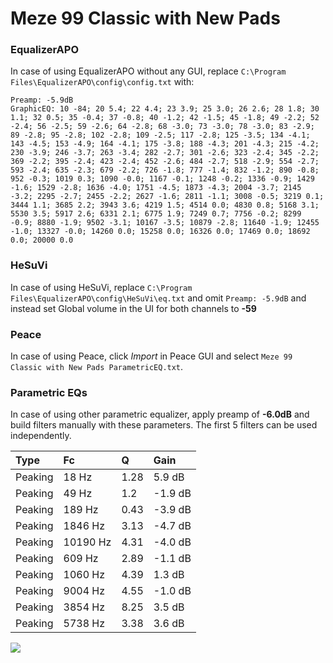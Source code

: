 # Meze 99 Classic with New Pads

### EqualizerAPO
In case of using EqualizerAPO without any GUI, replace `C:\Program Files\EqualizerAPO\config\config.txt`
with:
```
Preamp: -5.9dB
GraphicEQ: 10 -84; 20 5.4; 22 4.4; 23 3.9; 25 3.0; 26 2.6; 28 1.8; 30 1.1; 32 0.5; 35 -0.4; 37 -0.8; 40 -1.2; 42 -1.5; 45 -1.8; 49 -2.2; 52 -2.4; 56 -2.5; 59 -2.6; 64 -2.8; 68 -3.0; 73 -3.0; 78 -3.0; 83 -2.9; 89 -2.8; 95 -2.8; 102 -2.8; 109 -2.5; 117 -2.8; 125 -3.5; 134 -4.1; 143 -4.5; 153 -4.9; 164 -4.1; 175 -3.8; 188 -4.3; 201 -4.3; 215 -4.2; 230 -3.9; 246 -3.7; 263 -3.4; 282 -2.7; 301 -2.6; 323 -2.4; 345 -2.2; 369 -2.2; 395 -2.4; 423 -2.4; 452 -2.6; 484 -2.7; 518 -2.9; 554 -2.7; 593 -2.4; 635 -2.3; 679 -2.2; 726 -1.8; 777 -1.4; 832 -1.2; 890 -0.8; 952 -0.3; 1019 0.3; 1090 -0.0; 1167 -0.1; 1248 -0.2; 1336 -0.9; 1429 -1.6; 1529 -2.8; 1636 -4.0; 1751 -4.5; 1873 -4.3; 2004 -3.7; 2145 -3.2; 2295 -2.7; 2455 -2.2; 2627 -1.6; 2811 -1.1; 3008 -0.5; 3219 0.1; 3444 1.1; 3685 2.2; 3943 3.6; 4219 1.5; 4514 0.0; 4830 0.8; 5168 3.1; 5530 3.5; 5917 2.6; 6331 2.1; 6775 1.9; 7249 0.7; 7756 -0.2; 8299 -0.9; 8880 -1.9; 9502 -3.1; 10167 -3.5; 10879 -2.8; 11640 -1.9; 12455 -1.0; 13327 -0.0; 14260 0.0; 15258 0.0; 16326 0.0; 17469 0.0; 18692 0.0; 20000 0.0
```

### HeSuVi
In case of using HeSuVi, replace `C:\Program Files\EqualizerAPO\config\HeSuVi\eq.txt` and omit `Preamp:
-5.9dB` and instead set Global volume in the UI for both channels to **-59**

### Peace
In case of using Peace, click *Import* in Peace GUI and select `Meze 99 Classic with New Pads ParametricEQ.txt`.

### Parametric EQs
In case of using other parametric equalizer, apply preamp of **-6.0dB** and build filters manually with
these parameters. The first 5 filters can be used independently.

| Type    | Fc       |    Q | Gain    |
|:--------|:---------|:-----|:--------|
| Peaking | 18 Hz    | 1.28 | 5.9 dB  |
| Peaking | 49 Hz    | 1.2  | -1.9 dB |
| Peaking | 189 Hz   | 0.43 | -3.9 dB |
| Peaking | 1846 Hz  | 3.13 | -4.7 dB |
| Peaking | 10190 Hz | 4.31 | -4.0 dB |
| Peaking | 609 Hz   | 2.89 | -1.1 dB |
| Peaking | 1060 Hz  | 4.39 | 1.3 dB  |
| Peaking | 9004 Hz  | 4.55 | -1.0 dB |
| Peaking | 3854 Hz  | 8.25 | 3.5 dB  |
| Peaking | 5738 Hz  | 3.38 | 3.6 dB  |

![](https://raw.githubusercontent.com/jaakkopasanen/AutoEq/master/results/innerfidelity/sbaf-serious/Meze%2099%20Classic%20with%20New%20Pads/Meze%2099%20Classic%20with%20New%20Pads.png)